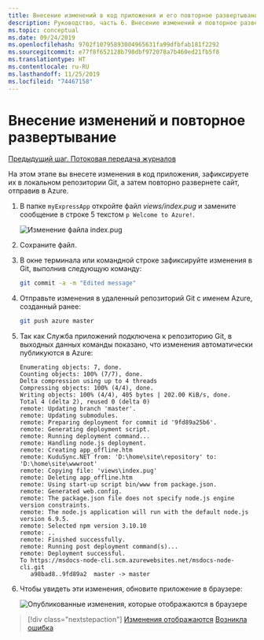 ```yaml
---
title: Внесение изменений в код приложения и его повторное развертывание в Azure
description: Руководство, часть 6. Внесение изменений и повторное развертывание
ms.topic: conceptual
ms.date: 09/24/2019
ms.openlocfilehash: 9702f10795893004965631fa99dfbfab181f2292
ms.sourcegitcommit: e77f8f652128b798dbf972078a7b460ed21fb5f8
ms.translationtype: HT
ms.contentlocale: ru-RU
ms.lasthandoff: 11/25/2019
ms.locfileid: "74467158"
---
```

# <a name="make-changes-and-redeploy"></a>Внесение изменений и повторное развертывание

[Предыдущий шаг. Потоковая передача журналов](tutorial-vscode-azure-cli-node-05.md)

На этом этапе вы внесете изменения в код приложения, зафиксируете их в локальном репозитории Git, а затем повторно развернете сайт, отправив в Azure.

1. В папке `myExpressApp` откройте файл *views/index.pug* и замените сообщение в строке 5 текстом `p Welcome to Azure!`.

    ![Изменение файла index.pug](media/azure-cli/editpugfile.png)

1. Сохраните файл.

1. В окне терминала или командной строке зафиксируйте изменения в Git, выполнив следующую команду:

    ```bash
    git commit -a -m "Edited message"
    ```

1. Отправьте изменения в удаленный репозиторий Git с именем Azure, созданный ранее:

    ```bash
    git push azure master
    ```

1. Так как Служба приложений подключена к репозиторию Git, в выходных данных команды показано, что изменения автоматически публикуются в Azure: 

    ```output
    Enumerating objects: 7, done.
    Counting objects: 100% (7/7), done.
    Delta compression using up to 4 threads
    Compressing objects: 100% (4/4), done.
    Writing objects: 100% (4/4), 405 bytes | 202.00 KiB/s, done.
    Total 4 (delta 2), reused 0 (delta 0)
    remote: Updating branch 'master'.
    remote: Updating submodules.
    remote: Preparing deployment for commit id '9fd89a25b6'.
    remote: Generating deployment script.
    remote: Running deployment command...
    remote: Handling node.js deployment.
    remote: Creating app_offline.htm
    remote: KuduSync.NET from: 'D:\home\site\repository' to: 'D:\home\site\wwwroot'
    remote: Copying file: 'views\index.pug'
    remote: Deleting app_offline.htm
    remote: Using start-up script bin/www from package.json.
    remote: Generated web.config.
    remote: The package.json file does not specify node.js engine version constraints.
    remote: The node.js application will run with the default node.js version 6.9.5.
    remote: Selected npm version 3.10.10
    remote: ..
    remote: Finished successfully.
    remote: Running post deployment command(s)...
    remote: Deployment successful.
    To https://msdocs-node-cli.scm.azurewebsites.net/msdocs-node-cli.git
       a98bad8..9fd89a2  master -> master
    ```

1. Чтобы увидеть эти изменения, обновите приложение в браузере:

    ![Опубликованные изменения, которые отображаются в браузере](media/azure-cli/remote-app-changes.png)

> [!div class="nextstepaction"]
> [Изменения отображаются](tutorial-vscode-azure-cli-node-07.md) [Возникла ошибка](https://www.research.net/r/PWZWZ52?tutorial=node-deployment&step=publishing-changes)
